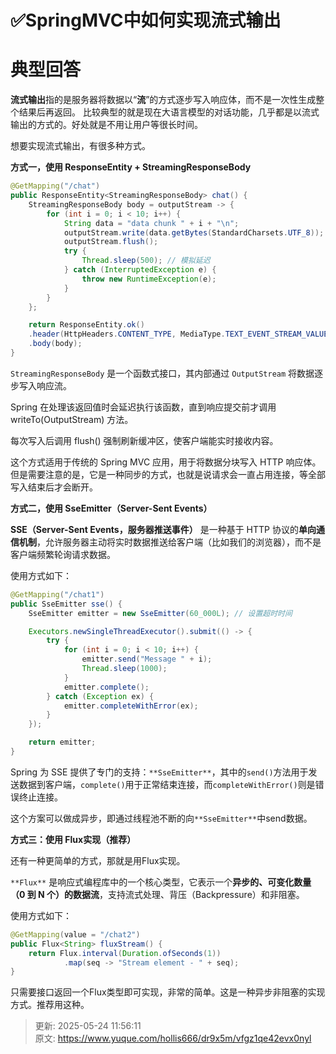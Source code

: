 # ✅SpringMVC中如何实现流式输出

# 典型回答


**流式输出**指的是服务器将数据以“**流**”的方式逐步写入响应体，而不是一次性生成整个结果后再返回。 比较典型的就是现在大语言模型的对话功能，几乎都是以流式输出的方式的。好处就是不用让用户等很长时间。



想要实现流式输出，有很多种方式。



**方式一，使用 ResponseEntity + StreamingResponseBody**



```java
@GetMapping("/chat")
public ResponseEntity<StreamingResponseBody> chat() {
    StreamingResponseBody body = outputStream -> {
        for (int i = 0; i < 10; i++) {
            String data = "data chunk " + i + "\n";
            outputStream.write(data.getBytes(StandardCharsets.UTF_8));
            outputStream.flush();
            try {
                Thread.sleep(500); // 模拟延迟
            } catch (InterruptedException e) {
                throw new RuntimeException(e);
            }
        }
    };

    return ResponseEntity.ok()
    .header(HttpHeaders.CONTENT_TYPE, MediaType.TEXT_EVENT_STREAM_VALUE)
    .body(body);
}
```



`StreamingResponseBody` 是一个函数式接口，其内部通过 `OutputStream` 将数据逐步写入响应流。



Spring 在处理该返回值时会延迟执行该函数，直到响应提交前才调用 writeTo(OutputStream) 方法。

每次写入后调用 flush() 强制刷新缓冲区，使客户端能实时接收内容。



这个方式适用于传统的 Spring MVC 应用，用于将数据分块写入 HTTP 响应体。但是需要注意的是，它是一种同步的方式，也就是说请求会一直占用连接，等全部写入结束后才会断开。







**方式二，使用 SseEmitter（Server-Sent Events）**



**SSE（Server-Sent Events，服务器推送事件）** 是一种基于 HTTP 协议的**单向通信机制**，允许服务器主动将实时数据推送给客户端（比如我们的浏览器），而不是客户端频繁轮询请求数据。  



使用方式如下：



```java
@GetMapping("/chat1")
public SseEmitter sse() {
    SseEmitter emitter = new SseEmitter(60_000L); // 设置超时时间

    Executors.newSingleThreadExecutor().submit(() -> {
        try {
            for (int i = 0; i < 10; i++) {
                emitter.send("Message " + i);
                Thread.sleep(1000);
            }
            emitter.complete();
        } catch (Exception ex) {
            emitter.completeWithError(ex);
        }
    });

    return emitter;
}
```



 Spring 为 SSE 提供了专门的支持：`**SseEmitter**`，其中的`send()`方法用于发送数据到客户端，`complete()`用于正常结束连接，而`completeWithError()`则是错误终止连接。



这个方案可以做成异步，即通过线程池不断的向`**SseEmitter**`中send数据。





**方式三：使用 Flux实现（推荐）**



还有一种更简单的方式，那就是用Flux实现。



`**Flux**` 是响应式编程库中的一个核心类型，它表示一个**异步的、可变化数量（0 到 N 个）的数据流**，支持流式处理、背压（Backpressure）和非阻塞。



使用方式如下：



```java
@GetMapping(value = "/chat2")
public Flux<String> fluxStream() {
    return Flux.interval(Duration.ofSeconds(1))
            .map(seq -> "Stream element - " + seq);
}
```



只需要接口返回一个Flux类型即可实现，非常的简单。这是一种异步非阻塞的实现方式。推荐用这种。



> 更新: 2025-05-24 11:56:11  
> 原文: <https://www.yuque.com/hollis666/dr9x5m/vfgz1qe42evx0nyl>
